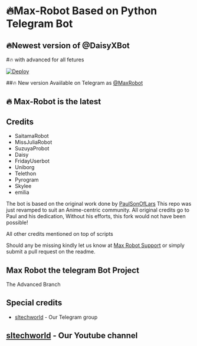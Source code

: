 

# 🔥Max-Robot Based on Python Telegram Bot
## 🔥Newest version of @DaisyXBot
#🔥 with advanced for all fetures

[![Deploy](https://www.herokucdn.com/deploy/button.svg)](https://heroku.com/deploy?template=https://github.com/sltechworld/Max-Robot.git)


##🔥 New version Avaiilable on Telegram as [@MaxRobot](https://t.me/daisyxbot)
## 🔥 Max-Robot is the latest




## Credits

 - SaitamaRobot
 - MissJuliaRobot
 - SuzuyaProbot
 - Daisy
 - FridayUserbot
 - Uniborg
 - Telethon
 - Pyrogram
 - Skylee
 - emilia


The bot is based on the original work done by [PaulSonOfLars](https://github.com/PaulSonOfLars)
This repo was just revamped to suit an Anime-centric community. All original credits go to Paul and his dedication, Without his efforts, this fork would not have been possible!

All other credits mentioned on top of scripts

Should any be missing kindly let us know at [Max Robot Support](https://t.me/SL_Tech_Worldchat) or simply submit a pull request on the readme.

## Max Robot the telegram Bot Project
The Advanced Branch 

## Special credits
- [sltechworld](https://t.me/SL_Tech_Worldchat) - Our Telegram group

## [sltechworld](https://www.youtube.com/channel/UCLziWEeJ-VZuUnZaFUIYTOA?sub_confirmation=1) - Our Youtube channel

